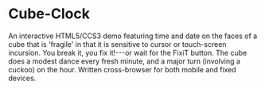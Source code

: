 # Cube-Clock
An interactive HTML5/CCS3 demo featuring time and date on the faces of a cube that is 'fragile' in that it is sensitive to cursor or touch-screen incursion.  You break it, you fix it!---or wait for the FixiT button. The cube does a modest dance every fresh minute, and a major turn (involving a cuckoo) on the hour.  Written cross-browser for both mobile and fixed devices.

